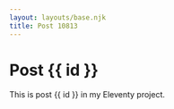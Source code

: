 ```yaml
---
layout: layouts/base.njk
title: Post 10813
---
```


# Post {{ id }}

This is post {{ id }} in my Eleventy project.
